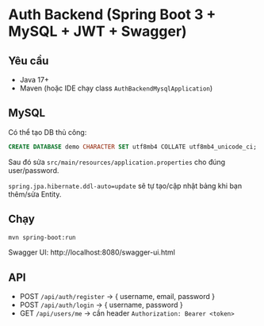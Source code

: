 # Auth Backend (Spring Boot 3 + MySQL + JWT + Swagger)

## Yêu cầu
- Java 17+
- Maven (hoặc IDE chạy class `AuthBackendMysqlApplication`)

## MySQL
Có thể tạo DB thủ công:
```sql
CREATE DATABASE demo CHARACTER SET utf8mb4 COLLATE utf8mb4_unicode_ci;
```
Sau đó sửa `src/main/resources/application.properties` cho đúng user/password.

`spring.jpa.hibernate.ddl-auto=update` sẽ tự tạo/cập nhật bảng khi bạn thêm/sửa Entity.

## Chạy
```bash
mvn spring-boot:run
```
Swagger UI: http://localhost:8080/swagger-ui.html

## API
- POST `/api/auth/register` → { username, email, password }
- POST `/api/auth/login` → { username, password }
- GET `/api/users/me` → cần header `Authorization: Bearer <token>`
